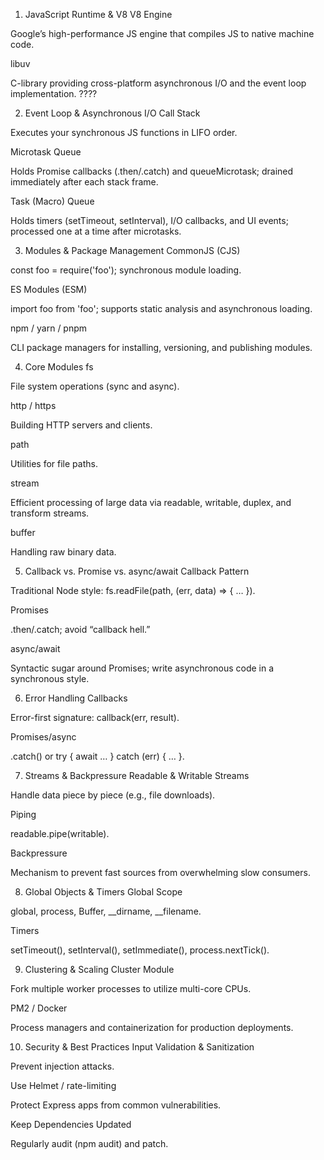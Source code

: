 1. JavaScript Runtime & V8
V8 Engine

Google’s high-performance JS engine that compiles JS to native machine code.

libuv

C-library providing cross-platform asynchronous I/O and the event loop implementation. ????

2. Event Loop & Asynchronous I/O
Call Stack

Executes your synchronous JS functions in LIFO order.

Microtask Queue

Holds Promise callbacks (.then/.catch) and queueMicrotask; drained immediately after each stack frame.

Task (Macro) Queue

Holds timers (setTimeout, setInterval), I/O callbacks, and UI events; processed one at a time after microtasks.

3. Modules & Package Management
CommonJS (CJS)

const foo = require('foo'); synchronous module loading.

ES Modules (ESM)

import foo from 'foo'; supports static analysis and asynchronous loading.

npm / yarn / pnpm

CLI package managers for installing, versioning, and publishing modules.

4. Core Modules
fs

File system operations (sync and async).

http / https

Building HTTP servers and clients.

path

Utilities for file paths.

stream

Efficient processing of large data via readable, writable, duplex, and transform streams.

buffer

Handling raw binary data.

5. Callback vs. Promise vs. async/await
Callback Pattern

Traditional Node style: fs.readFile(path, (err, data) => { … }).

Promises

.then/.catch; avoid “callback hell.”

async/await

Syntactic sugar around Promises; write asynchronous code in a synchronous style.

6. Error Handling
Callbacks

Error-first signature: callback(err, result).

Promises/async

.catch() or try { await … } catch (err) { … }.

7. Streams & Backpressure
Readable & Writable Streams

Handle data piece by piece (e.g., file downloads).

Piping

readable.pipe(writable).

Backpressure

Mechanism to prevent fast sources from overwhelming slow consumers.

8. Global Objects & Timers
Global Scope

global, process, Buffer, __dirname, __filename.

Timers

setTimeout(), setInterval(), setImmediate(), process.nextTick().

9. Clustering & Scaling
Cluster Module

Fork multiple worker processes to utilize multi-core CPUs.

PM2 / Docker

Process managers and containerization for production deployments.

10. Security & Best Practices
Input Validation & Sanitization

Prevent injection attacks.

Use Helmet / rate-limiting

Protect Express apps from common vulnerabilities.

Keep Dependencies Updated

Regularly audit (npm audit) and patch.

